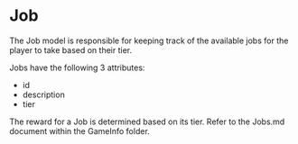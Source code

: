 # Job

The Job model is responsible for keeping track of the available jobs for the player to take based on their tier.

Jobs have the following 3 attributes:

- id
- description
- tier

The reward for a Job is determined based on its tier. Refer to the Jobs.md document within the GameInfo folder.
